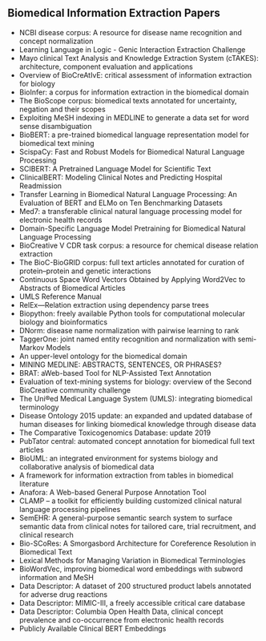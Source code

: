 <h2>Biomedical Information Extraction Papers  </h2>



<ul>

                             

 <li><a target="_blank" href="https://github.com/manjunath5496/Biomedical-Information-Extraction-Papers/blob/main/bio(1).pdf" style="text-decoration:none;">NCBI disease corpus: A resource for disease name recognition and concept normalization</a></li>

 <li><a target="_blank" href="https://github.com/manjunath5496/Biomedical-Information-Extraction-Papers/blob/main/bio(2).pdf" style="text-decoration:none;">Learning Language in Logic - Genic Interaction Extraction Challenge</a></li>

<li><a target="_blank" href="https://github.com/manjunath5496/Biomedical-Information-Extraction-Papers/blob/main/bio(3).pdf" style="text-decoration:none;">Mayo clinical Text Analysis and Knowledge Extraction System (cTAKES): architecture, component evaluation and applications</a></li>
 <li><a target="_blank" href="https://github.com/manjunath5496/Biomedical-Information-Extraction-Papers/blob/main/bio(4).pdf" style="text-decoration:none;">Overview of BioCreAtIvE: critical assessment of information extraction for biology</a></li>                              
<li><a target="_blank" href="https://github.com/manjunath5496/Biomedical-Information-Extraction-Papers/blob/main/bio(5).pdf" style="text-decoration:none;">BioInfer: a corpus for information extraction in the biomedical domain</a></li>
<li><a target="_blank" href="https://github.com/manjunath5496/Biomedical-Information-Extraction-Papers/blob/main/bio(6).pdf" style="text-decoration:none;">The BioScope corpus: biomedical texts annotated for uncertainty, negation and their scopes</a></li>
 <li><a target="_blank" href="https://github.com/manjunath5496/Biomedical-Information-Extraction-Papers/blob/main/bio(7).pdf" style="text-decoration:none;">Exploiting MeSH indexing in MEDLINE to generate a data set for word sense disambiguation</a></li>

 <li><a target="_blank" href="https://github.com/manjunath5496/Biomedical-Information-Extraction-Papers/blob/main/bio(8).pdf" style="text-decoration:none;"> BioBERT: a pre-trained biomedical language representation model for biomedical text mining </a></li>
   <li><a target="_blank" href="https://github.com/manjunath5496/Biomedical-Information-Extraction-Papers/blob/main/bio(9).pdf" style="text-decoration:none;">ScispaCy: Fast and Robust Models for Biomedical Natural Language Processing</a></li>
  
   
 <li><a target="_blank" href="https://github.com/manjunath5496/Biomedical-Information-Extraction-Papers/blob/main/bio(10).pdf" style="text-decoration:none;">SCIBERT: A Pretrained Language Model for Scientific Text</a></li>                              
<li><a target="_blank" href="https://github.com/manjunath5496/Biomedical-Information-Extraction-Papers/blob/main/bio(11).pdf" style="text-decoration:none;">ClinicalBERT: Modeling Clinical Notes and Predicting Hospital Readmission</a></li>
<li><a target="_blank" href="https://github.com/manjunath5496/Biomedical-Information-Extraction-Papers/blob/main/bio(12).pdf" style="text-decoration:none;">Transfer Learning in Biomedical Natural Language Processing: An Evaluation of BERT and ELMo on Ten Benchmarking Datasets</a></li>
<li><a target="_blank" href="https://github.com/manjunath5496/Biomedical-Information-Extraction-Papers/blob/main/bio(13).pdf" style="text-decoration:none;">Med7: a transferable clinical natural language processing model for electronic health records</a></li>

<li><a target="_blank" href="https://github.com/manjunath5496/Biomedical-Information-Extraction-Papers/blob/main/bio(14).pdf" style="text-decoration:none;">Domain-Specific Language Model Pretraining for Biomedical Natural Language Processing</a></li>
                              
<li><a target="_blank" href="https://github.com/manjunath5496/Biomedical-Information-Extraction-Papers/blob/main/bio(15).pdf" style="text-decoration:none;">BioCreative V CDR task corpus: a resource for chemical disease relation extraction</a></li>

<li><a target="_blank" href="https://github.com/manjunath5496/Biomedical-Information-Extraction-Papers/blob/main/bio(16).pdf" style="text-decoration:none;">The BioC-BioGRID corpus: full text articles annotated for curation of protein–protein and genetic interactions</a></li>

  <li><a target="_blank" href="https://github.com/manjunath5496/Biomedical-Information-Extraction-Papers/blob/main/bio(17).pdf" style="text-decoration:none;">Continuous Space Word Vectors Obtained by Applying Word2Vec to Abstracts of Biomedical Articles</a></li>   
  
<li><a target="_blank" href="https://github.com/manjunath5496/Biomedical-Information-Extraction-Papers/blob/main/bio(18).pdf" style="text-decoration:none;">UMLS Reference Manual</a></li> 

  
<li><a target="_blank" href="https://github.com/manjunath5496/Biomedical-Information-Extraction-Papers/blob/main/bio(19).pdf" style="text-decoration:none;">RelEx—Relation extraction using dependency parse trees</a></li> 

<li><a target="_blank" href="https://github.com/manjunath5496/Biomedical-Information-Extraction-Papers/blob/main/bio(20).pdf" style="text-decoration:none;">Biopython: freely available Python tools for computational molecular biology and bioinformatics</a></li>

<li><a target="_blank" href="https://github.com/manjunath5496/Biomedical-Information-Extraction-Papers/blob/main/bio(21).pdf" style="text-decoration:none;">DNorm: disease name normalization with pairwise learning to rank</a></li>
<li><a target="_blank" href="https://github.com/manjunath5496/Biomedical-Information-Extraction-Papers/blob/main/bio(22).pdf" style="text-decoration:none;">TaggerOne: joint named entity recognition and normalization with semi-Markov Models</a></li> 
 <li><a target="_blank" href="https://github.com/manjunath5496/Biomedical-Information-Extraction-Papers/blob/main/bio(23).pdf" style="text-decoration:none;">An upper-level ontology for the biomedical domain</a></li> 
 

   <li><a target="_blank" href="https://github.com/manjunath5496/Biomedical-Information-Extraction-Papers/blob/main/bio(24).pdf" style="text-decoration:none;">MINING MEDLINE: ABSTRACTS, SENTENCES, OR PHRASES? </a></li>
 
   <li><a target="_blank" href="https://github.com/manjunath5496/Biomedical-Information-Extraction-Papers/blob/main/bio(25).pdf" style="text-decoration:none;">BRAT: aWeb-based Tool for NLP-Assisted Text Annotation</a></li>                              
 <li><a target="_blank" href="https://github.com/manjunath5496/Biomedical-Information-Extraction-Papers/blob/main/bio(26).pdf" style="text-decoration:none;">Evaluation of text-mining systems for biology: overview of the Second BioCreative community challenge</a></li>
 <li><a target="_blank" href="https://github.com/manjunath5496/Biomedical-Information-Extraction-Papers/blob/main/bio(27).pdf" style="text-decoration:none;">The Uni®ed Medical Language System (UMLS): integrating biomedical terminology</a></li>
   
 
   <li><a target="_blank" href="https://github.com/manjunath5496/Biomedical-Information-Extraction-Papers/blob/main/bio(28).pdf" style="text-decoration:none;">Disease Ontology 2015 update: an expanded and updated database of human diseases for linking biomedical knowledge through disease data</a></li>
 
   <li><a target="_blank" href="https://github.com/manjunath5496/Biomedical-Information-Extraction-Papers/blob/main/bio(29).pdf" style="text-decoration:none;">The Comparative Toxicogenomics Database: update 2019 </a></li>                              

  <li><a target="_blank" href="https://github.com/manjunath5496/Biomedical-Information-Extraction-Papers/blob/main/bio(30).pdf" style="text-decoration:none;">PubTator central: automated concept annotation for biomedical full text articles</a></li>
 
   <li><a target="_blank" href="https://github.com/manjunath5496/Biomedical-Information-Extraction-Papers/blob/main/bio(31).pdf" style="text-decoration:none;">BioUML: an integrated environment for systems biology and collaborative analysis of biomedical data</a></li> 
    <li><a target="_blank" href="https://github.com/manjunath5496/Biomedical-Information-Extraction-Papers/blob/main/bio(32).pdf" style="text-decoration:none;">A framework for information extraction from tables in biomedical literature</a></li> 

   <li><a target="_blank" href="https://github.com/manjunath5496/Biomedical-Information-Extraction-Papers/blob/main/bio(33).pdf" style="text-decoration:none;">Anafora: A Web-based General Purpose Annotation Tool</a></li>                              

  <li><a target="_blank" href="https://github.com/manjunath5496/Biomedical-Information-Extraction-Papers/blob/main/bio(34).pdf" style="text-decoration:none;">CLAMP – a toolkit for efficiently building customized clinical natural language processing pipelines</a></li> 
 
  <li><a target="_blank" href="https://github.com/manjunath5496/Biomedical-Information-Extraction-Papers/blob/main/bio(35).pdf" style="text-decoration:none;">SemEHR: A general-purpose semantic search system to surface semantic data from clinical notes for tailored care, trial recruitment, and clinical research</a></li> 

  <li><a target="_blank" href="https://github.com/manjunath5496/Biomedical-Information-Extraction-Papers/blob/main/bio(36).pdf" style="text-decoration:none;">Bio-SCoRes: A Smorgasbord Architecture for Coreference Resolution in Biomedical Text</a></li> 
 
<li><a target="_blank" href="https://github.com/manjunath5496/Biomedical-Information-Extraction-Papers/blob/main/bio(37).pdf" style="text-decoration:none;">Lexical Methods for Managing Variation in Biomedical Terminologies</a></li>
 <li><a target="_blank" href="https://github.com/manjunath5496/Biomedical-Information-Extraction-Papers/blob/main/bio(38).pdf" style="text-decoration:none;">BioWordVec, improving biomedical word embeddings with subword information and MeSH</a></li>
<li><a target="_blank" href="https://github.com/manjunath5496/Biomedical-Information-Extraction-Papers/blob/main/bio(39).pdf" style="text-decoration:none;">Data Descriptor: A dataset of 200 structured product labels annotated for adverse drug reactions</a></li>
 <li><a target="_blank" href="https://github.com/manjunath5496/Biomedical-Information-Extraction-Papers/blob/main/bio(40).pdf" style="text-decoration:none;">Data Descriptor: MIMIC-III, a freely accessible critical care database</a></li>                              
<li><a target="_blank" href="https://github.com/manjunath5496/Biomedical-Information-Extraction-Papers/blob/main/bio(41).pdf" style="text-decoration:none;">Data Descriptor: Columbia Open Health Data, clinical concept prevalence and co-occurrence from electronic health records</a></li>
<li><a target="_blank" href="https://github.com/manjunath5496/Biomedical-Information-Extraction-Papers/blob/main/bio(42).pdf" style="text-decoration:none;">Publicly Available Clinical BERT Embeddings</a></li>
 
  </ul>
